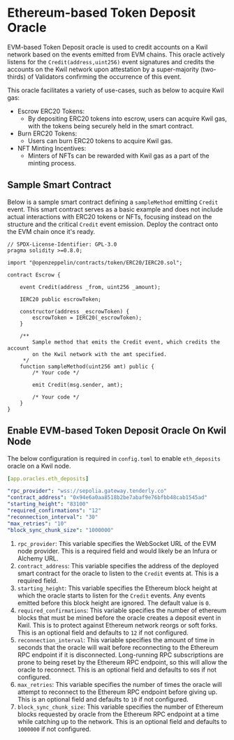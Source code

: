 # Ethereum-based Token Deposit Oracle

EVM-based Token Deposit oracle is used to credit accounts on a Kwil network based on the events emitted from EVM chains. This oracle actively listens for the `Credit(address,uint256)` event signatures and credits the accounts on the Kwil network upon attestation by a super-majority (two-thirds) of Validators confirming the occurrence of this event.

This oracle facilitates a variety of use-cases, such as below to acquire Kwil gas:

- Escrow ERC20 Tokens:
  - By depositing ERC20 tokens into escrow, users can acquire Kwil gas, with the tokens being securely held in the smart contract.
- Burn ERC20 Tokens:
  - Users can burn ERC20 tokens to acquire Kwil gas.
- NFT Minting Incentives:
  - Minters of NFTs can be rewarded with Kwil gas as a part of the minting process.

## Sample Smart Contract

Below is a sample smart contract defining a `sampleMethod` emitting `Credit` event. This smart contract serves as a basic example and does not include actual interactions with ERC20 tokens or NFTs, focusing instead on the structure and the critical `Credit` event emission. Deploy the contract onto the EVM chain once it's ready.

```solidity
// SPDX-License-Identifier: GPL-3.0
pragma solidity >=0.8.0;

import "@openzeppelin/contracts/token/ERC20/IERC20.sol";

contract Escrow {
  
    event Credit(address _from, uint256 _amount);

    IERC20 public escrowToken;

    constructor(address _escrowToken) {
        escrowToken = IERC20(_escrowToken);
    }

    /**
        Sample method that emits the Credit event, which credits the account 
        on the Kwil network with the amt specified.
     */
    function sampleMethod(uint256 amt) public {
        /* Your code */

        emit Credit(msg.sender, amt);
        
        /* Your code */
    }
}
```

## Enable EVM-based Token Deposit Oracle On Kwil Node

The below configuration is required in `config.toml` to enable `eth_deposits` oracle on a Kwil node.

```yaml
[app.oracles.eth_deposits]

"rpc_provider": "wss://sepolia.gateway.tenderly.co"
"contract_address": "0x94e6a0aa8518b2be7abaf9e76bfbb48cab1545ad"
"starting_height": "83100"
"required_confirmations": "12"
"reconnection_interval": "30"
"max_retries": "10"
"block_sync_chunk_size": "1000000"
```

1. `rpc_provider`: This variable specifies the WebSocket URL of the EVM node provider. This is a required field and would likely be an Infura or Alchemy URL.
2. `contract_address`: This variable specifies the address of the deployed smart contract for the oracle to listen to the `Credit` events at. This is a required field.
3. `starting_height`: This variable specifies the Ethereum block height at which the oracle starts to listen for the `Credit` events. Any events emitted before this block height are ignored. The default value is `0`.
4. `required_confirmations`: This variable specifies the number of ethereum blocks that must be mined before the oracle creates a deposit event in Kwil. This is to protect against Ethereum network reorgs or soft forks. This is an optional field and defaults to `12` if not configured.
5. `reconnection_interval`: This variable specifies the amount of time in seconds that the oracle will wait before reconnecting to the Ethereum RPC endpoint if it is disconnected. Long-running RPC subscriptions are prone to being reset by the Ethereum RPC endpoint, so this will allow the oracle to reconnect. This is an optional field and defaults to `60`s if not configured.
6. `max_retries`: This variable specifies the number of times the oracle will attempt to reconnect to the Ethereum RPC endpoint before giving up. This is an optional field and defaults to `10` if not configured.
7. `block_sync_chunk_size`: This variable specifies the number of Ethereum blocks requested by oracle from the Ethereum RPC endpoint at a time while catching up to the network. This is an optional field and defaults to `1000000` if not configured.

